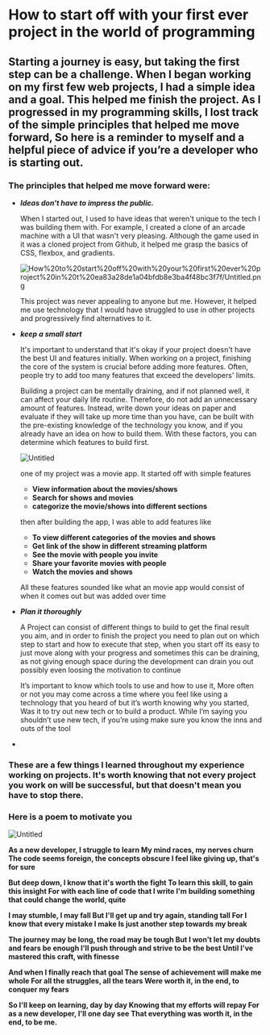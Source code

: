 # How to start off with your first ever project in the world of programming

## Starting a journey is easy, but taking the first step can be a challenge. When I began working on my first few web projects, I had a simple idea and a goal. This helped me finish the project. As I progressed in my programming skills, I lost track of the simple principles that helped me move forward, So here is a reminder to myself and a helpful piece of advice if you’re a developer who is starting out.

### The principles that helped me move forward were:

- ***Ideas don't have to impress the public.***
    
    When I started out, I used to have ideas that weren't unique to the tech I was building them with. For example, I created a clone of an arcade machine with a UI that wasn't very pleasing. Although the game used in it was a cloned project from Github, it helped me grasp the basics of CSS, flexbox, and gradients.
    
    ![How%20to%20start%20off%20with%20your%20first%20ever%20project%20in%20t%20ea83a28de1a04bfdb8e3ba4f48bc3f7f/Untitled.png](How%20to%20start%20off%20with%20your%20first%20ever%20project%20in%20t%20ea83a28de1a04bfdb8e3ba4f48bc3f7f/Untitled.png)
    
    This project was never appealing to anyone but me. However, it helped me use technology that I would have struggled to use in other projects and progressively find alternatives to it.
    
- ***keep a small start***
    
     It's important to understand that it's okay if your project doesn't have the best UI and features initially. When working on a project, finishing the core of the system is crucial before adding more features. Often, people try to add too many features that exceed the developers' limits.
    
    Building a project can be mentally draining, and if not planned well, it can affect your daily life routine. Therefore, do not add an unnecessary amount of features. Instead, write down your ideas on paper and evaluate if they will take up more time than you have, can be built with the pre-existing knowledge of the technology you know, and if you already have an idea on how to build them. With these factors, you can determine which features to build first.
    
    ![Untitled](How%20to%20start%20off%20with%20your%20first%20ever%20project%20in%20t%20ea83a28de1a04bfdb8e3ba4f48bc3f7f/Untitled%201.png)
    
    one of my project was a movie app. It started off with simple features
    
    - **View information about the movies/shows**
    - **Search for shows and movies**
    - **categorize the movie/shows into different sections**
    
     then after building the app, I was able to add features like 
    
    - **To view different categories of the movies and shows**
    - **Get link of the show in different streaming platform**
    - **See the movie with people you invite**
    - **Share your favorite movies with people**
    - **Watch the movies and shows**
    
    All these features sounded like what an movie app would consist of when it comes out but was added over time
    
- ***Plan it thoroughly***
    
    A Project can consist of different things to build to get the final result you aim, and in order to finish the project you need to plan out on which step to start and how to execute that step, when you start off its easy to just move along with your progress and sometimes this can be draining, as not giving enough space during the development can drain you out possibly even loosing the motivation to continue 
    
    It’s important to know which tools to use and how to use it, More often or not you may come across a time where you feel like using a technology that you heard of but it’s worth knowing why you started, Was it to try out new tech or to build a product. While I’m saying you shouldn’t use new tech, if you’re using make sure you know the inns and outs of the tool
    
- 

### These are a few things I learned throughout my experience working on projects. It's worth knowing that not every project you work on will be successful, but that doesn't mean you have to stop there.

### Here is a poem to motivate you

![Untitled](How%20to%20start%20off%20with%20your%20first%20ever%20project%20in%20t%20ea83a28de1a04bfdb8e3ba4f48bc3f7f/Untitled%202.png)

**As a new developer, I struggle to learn
My mind races, my nerves churn
The code seems foreign, the concepts obscure
I feel like giving up, that's for sure**

**But deep down, I know that it's worth the fight
To learn this skill, to gain this insight
For with each line of code that I write
I'm building something that could change the world, quite**

**I may stumble, I may fall
But I'll get up and try again, standing tall
For I know that every mistake I make
Is just another step towards my break**

**The journey may be long, the road may be tough
But I won't let my doubts and fears be enough
I'll push through and strive to be the best
Until I've mastered this craft, with finesse**

**And when I finally reach that goal
The sense of achievement will make me whole
For all the struggles, all the tears
Were worth it, in the end, to conquer my fears**

**So I'll keep on learning, day by day
Knowing that my efforts will repay
For as a new developer, I'll one day see
That everything was worth it, in the end, to be me.**